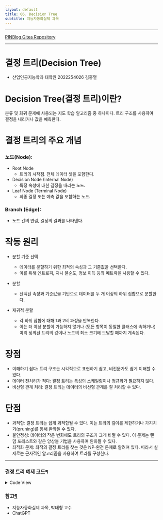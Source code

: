 ```yaml
---
layout: default
title: 06. Decision Tree
subtitle: 지능자동화실제 과목
---
```

-----

[PINBlog Gitea Repository](https://gitea.pinblog.codes/CBNU/06_Decision_Tree)

-----

# 결정 트리(Decision Tree)
- 산업인공지능학과 대학원
    2022254026
        김홍열

# Decision Tree(결정 트리)이란?
분류 및 회귀 문제에 사용되는 지도 학습 알고리즘 중 하나이다. 
트리 구조를 사용하여 결정을 내리거나 값을 예측한다.


# 결정 트리의 주요 개념

### 노드(Node):

* Root Node
    - 트리의 시작점. 전체 데이터 셋을 포함한다.
* Decision Node (Internal Node)
    - 특정 속성에 대한 결정을 내리는 노드.
* Leaf Node (Terminal Node)
    - 최종 결정 또는 예측 값을 포함하는 노드.


### Branch (Edge): 

* 노드 간의 연결, 결정의 결과를 나타낸다.



# 작동 원리

* 분할 기준 선택
    - 데이터를 분할하기 위한 최적의 속성과 그 기준값을 선택한다. 
    - 이를 위해 엔트로피, 지니 불순도, 정보 이득 등의 메트릭을 사용할 수 있다.

* 분할
    - 선택된 속성과 기준값을 기반으로 데이터를 두 개 이상의 하위 집합으로 분할한다.

* 재귀적 분할
    - 각 하위 집합에 대해 1과 2의 과정을 반복한다. 
    - 이는 더 이상 분할이 가능하지 않거나 (모든 항목이 동일한 클래스에 속하거나) 미리 정의된 트리의 깊이나 노드의 최소 크기에 도달할 때까지 계속된다.


# 장점
* 이해하기 쉽다: 트리 구조는 시각적으로 표현하기 쉽고, 비전문가도 쉽게 이해할 수 있다.
* 데이터 전처리가 적다: 결정 트리는 특성의 스케일링이나 정규화가 필요하지 않다.
* 비선형 관계 처리: 결정 트리는 데이터의 비선형 관계를 잘 처리할 수 있다.


# 단점
* 과적합: 결정 트리는 쉽게 과적합될 수 있다. 이는 트리의 깊이를 제한하거나 가지치기(pruning)를 통해 완화될 수 있다.
* 불안정성: 데이터의 작은 변화에도 트리의 구조가 크게 바뀔 수 있다. 이 문제는 랜덤 포레스트와 같은 앙상블 기법을 사용하여 완화될 수 있다.
* 최적화 문제: 최적의 결정 트리를 찾는 것은 NP-완전 문제로 알려져 있다. 따라서 실제로는 근사적인 알고리즘을 사용하여 트리를 구성한다.


---

### 결정 트리 예제 코드[¶]()

<details>
<summary>Code View</summary>

<div markdown="1">
  
```c++

//Example 21-1. Creating and training a decision tree

#include <opencv2/opencv.hpp>
#include <stdio.h>
#include <iostream>

using namespace std;
using namespace cv;

void help(char **argv) {
	cout << "\n\n"
		<< "Using binary decision trees to learn to recognize poisonous\n"
		<< "    from edible mushrooms based on visible attributes.\n"
		<< "    This program demonstrates how to create and a train a \n"
		<< "    decision tree using ml library in OpenCV.\n"
		<< "Call:\n" << argv[0] << " <csv-file-path>\n\n"
		<< "\nIf you don't enter a file, it defaults to agaricus-lepiota.data\n"
		<< endl;
}

int main(int argc, char *argv[]) {
	// If the caller gave a filename, great. Otherwise, use a default.
	//
	//const char *csv_file_name = argc >= 2 ? argv[1] : "../mushroom/agaricus-lepiota.data";
	const char *csv_file_name = "agaricus-lepiota.data";
	cout << "OpenCV Version: " << CV_VERSION << endl;
	help(argv);

	// Read in the CSV file that we were given.
	//
	cv::Ptr<cv::ml::TrainData> data_set =
		cv::ml::TrainData::loadFromCSV(csv_file_name, // Input file name
			0, // Header lines (ignore this many)
			0, // Responses are (start) at thie column
			1, // Inputs start at this column
			"cat[0-22]" // All 23 columns are categorical
		);
	// Use defaults for delimeter (',') and missch ('?')
	// Verify that we read in what we think.
	//
	int n_samples = data_set->getNSamples();
	if (n_samples == 0) {
		cerr << "Could not read file: " << csv_file_name << endl;
		exit(-1);
	}
	else {
		cout << "Read " << n_samples << " samples from " << csv_file_name << endl;
	}

	// Split the data, so that 90% is train data
	//
	data_set->setTrainTestSplitRatio(0.90, false);
	int n_train_samples = data_set->getNTrainSamples();
	int n_test_samples = data_set->getNTestSamples();
	cout << "Found " << n_train_samples << " Train Samples, and "
		<< n_test_samples << " Test Samples" << endl;

	// Create a DTrees classifier.
	//
	cv::Ptr<cv::ml::RTrees> dtree = cv::ml::RTrees::create();
	// set parameters
	//
	// These are the parameters from the old mushrooms.cpp code
	// Set up priors to penalize "poisonous" 10x as much as "edible"
	//
	float _priors[] = { 1.0, 10.0 };
	cv::Mat priors(1, 2, CV_32F, _priors);
	dtree->setMaxDepth(8);
	dtree->setMinSampleCount(10);
	dtree->setRegressionAccuracy(0.01f);
	dtree->setUseSurrogates(false /* true */);
	dtree->setMaxCategories(15);
	dtree->setCVFolds(0 /*10*/); // nonzero causes core dump
	dtree->setUse1SERule(true);
	dtree->setTruncatePrunedTree(true);
	dtree->setPriors( priors );
	//dtree->setPriors(cv::Mat()); // ignore priors for now...
	// Now train the model
	// NB: we are only using the "train" part of the data set
	//
	dtree->train(data_set);

	// Having successfully trained the data, we should be able
	// to calculate the error on both the training data, as well
	// as the test data that we held out.
	//
	cv::Mat results;
	float train_performance = dtree->calcError(data_set,
		false, // use train data
		results // cv::noArray()
	);
	std::vector<cv::String> names;
	data_set->getNames(names);
	Mat flags = data_set->getVarSymbolFlags();

	// Compute some statistics on our own:
	//
	{
		cv::Mat expected_responses = data_set->getResponses();
		int good = 0, bad = 0, total = 0;
		for (int i = 0; i < data_set->getNTrainSamples(); ++i) {
			float received = results.at<float>(i, 0);
			float expected = expected_responses.at<float>(i, 0);
			cv::String r_str = names[(int)received];
			cv::String e_str = names[(int)expected];
			cout << "Expected: " << e_str << ", got: " << r_str << endl;
			if (received == expected)
				good++;
			else
				bad++;
			total++;
		}
		cout << "Correct answers: " << (float(good) / total) << " % " << endl;
		cout << "Incorrect answers: " << (float(bad) / total) << "%"
			<< endl;
	}
	float test_performance = dtree->calcError(data_set,
		true, // use test data
		results // cv::noArray()
	);
	cout << "Performance on training data: " << train_performance << "%" << endl;
	cout << "Performance on test data: " << test_performance << " % " << endl;
	return 0;
}

```

</div>

</details>



### 참고[¶]()

- 지능자동화실제 과목, 박태형 교수
- ChatGPT
